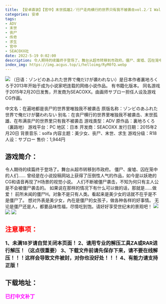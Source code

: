 ```yaml
---
title: 【安卓直装】【官中】末世孤雄2／行尸走肉横行的世界只有我不被袭击vol.2／I Walk Among Zombies Vol.2
categories: 安卓
tags:
- ADV
- 末世
- 丧尸
- 传奇
- 求生
- 官中
- SEACOXX社
date: 2022-5-19 0:02:00
description: 令人期待的续篇终于登场了。舞台从超市转移到市政府。僵尸、废墟、囚在笼中的人们……曾经是在小说投稿网站上获得了压倒性人气的作品，如今是以妖艳的CG和语音再现了H场景的视觉小说。
index_img: https://img.acgus.top/i/helloimg/RyM0fQ.webp
---
```

![](https://img.acgus.top/i/helloimg/RyM0fQ.webp)
（日语：ゾンビのあふれた世界で俺だけが袭われない）是日本作者裏地ろくろ于2013年开始于成为小说家吧连载的网络小说作品。
有书籍化版本。
同名游戏于2015年2月20日发售，开发商为SEACOXX。由画师サブロー担任人设及游戏CG作画。

中文名：在遍地都是丧尸的世界里唯独我不被袭击
原版名称：ゾンビのあふれた世界で俺だけが襲われない
别名：在丧尸横行的世界里唯独我不被袭击、末世孤雄、在布满丧尸的世界里只有我不被袭击
游戏类型：ADV
原作品：裏地ろくろ（裏路地）
游戏平台：PC
地区：日本
开发商：SEACOXX
发行日期：2015年2月20日
背景音乐：solfa
内容主题：美少女、丧尸、末世、求生
游戏分级：R18
人设：サブロー
售价：1,944円

## 游戏简介：
令人期待的续篇终于登场了。舞台从超市转移到市政府。
僵尸、废墟、囚在笼中的人们……
曾经是在小说投稿网站上获得了压倒性人气的作品，如今是以妖艳的CG和语音再现了H场景的视觉小说。
人们不断被僵尸袭击，不知为何只有主人公是不会被僵尸袭击的。
如果说在那样的情况下有什么可以做的话，那就是……做爱！
前所未闻的僵尸H。对象不是只有人类。看起来是美少女的话就不在乎是不是僵尸了。
想对外表是美少女，內在是僵尸的女孩子，做各种各样的好事情。
无论是僵尸还是人，都要品味性福，尽情吃到饱。请好好享受世纪末的景观吧！
![](https://img.acgus.top/i/helloimg/RyMQqt.webp)
![](https://img.acgus.top/i/helloimg/RyMpTu.webp)
![](https://img.acgus.top/i/helloimg/RyMzUv.webp)



## <font color=#FF0000 >注意事项：</font>
<font size=3><b>1、未满18岁请自觉关闭本页面！
2、请用专业的解压工具ZA或RAR进行解压！（这点很重要）
3、下载文件前请先保存下来，请不要在线解压！！！这样会导致文件被封，对你也没好处！！！
4、有能力请支持正版！</b></font>

## 下载地址：
<font color=#FF00FF size=3><b>已打中文补丁</b></font>